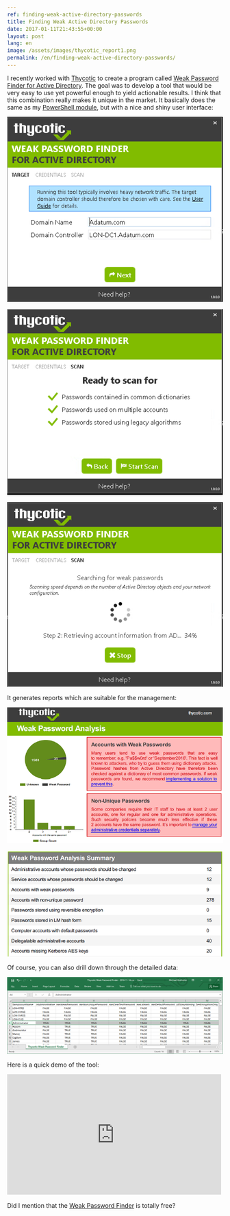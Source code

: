 ```yaml
---
ref: finding-weak-active-directory-passwords
title: Finding Weak Active Directory Passwords
date: 2017-01-11T21:43:55+00:00
layout: post
lang: en
image: /assets/images/thycotic_report1.png
permalink: /en/finding-weak-active-directory-passwords/
---
```


I recently worked with [Thycotic](https://thycotic.com/) to create a program called [Weak Password Finder for Active Directory](https://thycotic.com/solutions/free-it-tools/weak-password-finder/weak-password-finder-nvlss/). The goal was to develop a tool that would be very easy to use yet powerful enough to yield actionable results. I think that this combination really makes it unique in the market. It basically does the same as my [PowerShell module](/en/auditing-active-directory-password-quality/), but with a nice and shiny user interface:

![Screenshot 1](../../assets/images/scanner_screen01.png)

<!--more-->

![Screenshot 2](../../assets/images/scanner_screen03.png)

![Screenshot 3](../../assets/images/scanner_screen04.png)

It generates reports which are suitable for the management:

![Report 1](../../assets/images/thycotic_report1.png)

![Report 2](../../assets/images/thycotic_report2.png)

Of course, you can also drill down through the detailed data:

![CSV Report](../../assets/images/thycotic_spreadsheet.png)

Here is a quick demo of the tool:

<iframe allowfullscreen="allowfullscreen" frameborder="0" height="281" mozallowfullscreen="mozallowfullscreen" src="https://player.vimeo.com/video/197521549" title="Weak Password Finder Demo" webkitallowfullscreen="webkitallowfullscreen" width="500"></iframe>

Did I&nbsp;mention that&nbsp;the [Weak Password Finder](https://thycotic.com/solutions/free-it-tools/weak-password-finder/weak-password-finder-nvlss/) is&nbsp;totally free?